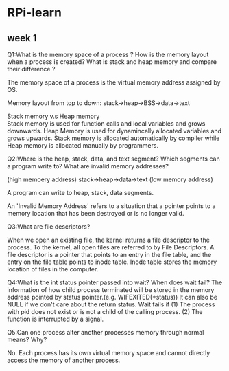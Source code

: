 # RPi-learn

## week 1

Q1:What is the memory space of a process ? How is the memory layout when a process is created? What is stack and heap memory and compare their difference ?

The memory space of a process is the virtual memory address assigned by OS.

Memory layout from top to down:
stack->heap->BSS->data->text

Stack memory v.s Heap memory<br>
Stack memory is used for function calls and local variables and grows downwards.
Heap Memory is used for dynamincally allocated variables and grows upwards.
Stack memory is allocated automatically by compiler while Heap memory is allocated manually by programmers.

Q2:Where is the heap, stack, data, and text segment? Which segments can a program write to? What are invalid memory addresses?

(high memoery address) stack->heap->data->text (low memory address)

A program can write to heap, stack, data segments.

An 'Invalid Memory Address' refers to a situation that a pointer points to a memory location that has been destroyed or is no longer valid.

Q3:What are file descriptors?

When we open an existing file, the kernel returns a file descriptor to the process. To the kernel, all open files are referred to by File Descriptors. A file descriptor is a pointer that points to an entry in the file table, and the entry on the file table points to inode table. Inode table stores the memory location of files in the computer.

Q4:What is the int status pointer passed into wait? When does wait fail?
The information of how child process terminated will be stored in the memory address pointed by status pointer.(e.g. WIFEXITED(*status)) It can also be NULL if we don't care about the return status.
Wait fails if
(1) The process with pid does not exist or is not a child of the calling process.
(2) The function is interrupted by a signal.

Q5:Can one process alter another processes memory through normal means? Why?

No. Each process has its own virtual memory space and cannot directly access the memory of another process.